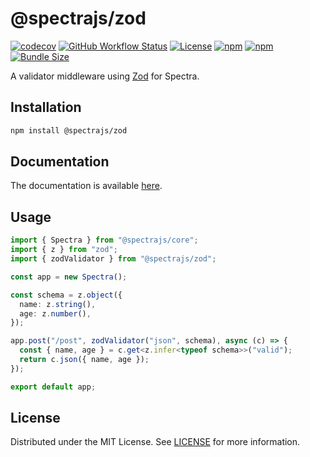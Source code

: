 # @spectrajs/zod

[![codecov](https://codecov.io/gh/metebykl/spectra/graph/badge.svg)](https://codecov.io/gh/metebykl/spectra)
[![GitHub Workflow Status](https://img.shields.io/github/actions/workflow/status/metebykl/spectra/ci.yml?branch=main)](https://github.com/metebykl/spectra/actions)
[![License](https://img.shields.io/github/license/metebykl/spectra)](https://github.com/metebykl/spectra/blob/main/LICENSE)
[![npm](https://img.shields.io/npm/v/@spectrajs/zod.svg)](https://www.npmjs.com/package/@spectrajs/zod)
[![npm](https://img.shields.io/npm/d18m/@spectrajs/zod.svg)](https://www.npmjs.com/package/@spectrajs/zod)
[![Bundle Size](https://img.shields.io/bundlephobia/min/@spectrajs/zod)](https://bundlephobia.com/result?p=@spectrajs/zod)

A validator middleware using [Zod](https://zod.dev) for Spectra.

## Installation

```sh
npm install @spectrajs/zod
```

## Documentation

The documentation is available [here](../../docs/guides/validation.md#zod-validator).

## Usage

```ts
import { Spectra } from "@spectrajs/core";
import { z } from "zod";
import { zodValidator } from "@spectrajs/zod";

const app = new Spectra();

const schema = z.object({
  name: z.string(),
  age: z.number(),
});

app.post("/post", zodValidator("json", schema), async (c) => {
  const { name, age } = c.get<z.infer<typeof schema>>("valid");
  return c.json({ name, age });
});

export default app;
```

## License

Distributed under the MIT License. See [LICENSE](LICENSE) for more information.
